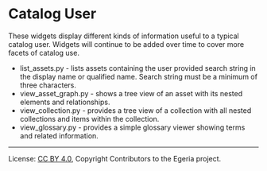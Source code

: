 <!-- SPDX-License-Identifier: CC-BY-4.0 -->
<!-- Copyright Contributors to the Egeria project. -->

# Catalog User

These widgets display different kinds of information useful to a typical catalog user. Widgets
will continue to be added over time to cover more facets of catalog use.

* list_assets.py - lists assets containing the user provided search string in the display name or qualified name. Search string must be a minimum of three characters.
* view_asset_graph.py - shows a tree view of an asset with its nested elements and relationships.
* view_collection.py - provides a tree view of a collection with all nested collections and items within the collection.
* view_glossary.py - provides a simple glossary viewer showing terms and related information.
----
License: [CC BY 4.0](https://creativecommons.org/licenses/by/4.0/),
Copyright Contributors to the Egeria project.